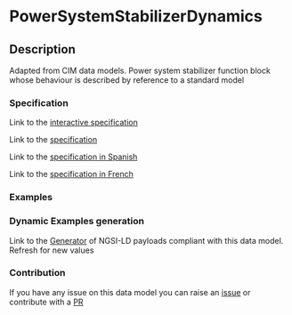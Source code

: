 # PowerSystemStabilizerDynamics

## Description 

Adapted from CIM data models. Power system stabilizer function block whose behaviour is described by reference to a standard model
### Specification

Link to the [interactive specification](https://swagger.lab.fiware.org/?url=https://smart-data-models.github.io/dataModel.EnergyCIM/PowerSystemStabilizerDynamics/swagger.yaml)

Link to the [specification](https://smart-data-models.github.io/dataModel.EnergyCIM/PowerSystemStabilizerDynamics/doc/spec.md)

Link to the [specification in Spanish](https://smart-data-models.github.io/dataModel.EnergyCIM/PowerSystemStabilizerDynamics/doc/spec_ES.md)

Link to the [specification in French](https://smart-data-models.github.io/dataModel.EnergyCIM/PowerSystemStabilizerDynamics/doc/spec_FR.md)
### Examples
### Dynamic Examples generation

Link to the [Generator](https://smartdatamodels.org/extra/ngsi-ld_generator_v0.91.php?schemaUrl=https://raw.githubusercontent.com/smart-data-models/dataModel.EnergyCIM/master/PowerSystemStabilizerDynamics/schema.json&email=info@smartdatamodels.org) of NGSI-LD payloads compliant with this data model. Refresh for new values
### Contribution

 If you have any issue on this data model you can raise an [issue](https://github.com/smart-data-models/dataModel.EnergyCIM/issues)  or contribute with a [PR](https://github.com/smart-data-models/dataModel.EnergyCIM/pulls)